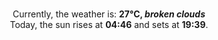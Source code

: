 <p  align="center"><br/>Currently, the weather is: <b> 27°C, <i>broken clouds</i></b></br>Today, the sun rises at <b>04:46</b> and sets at <b>19:39</b>.</p>